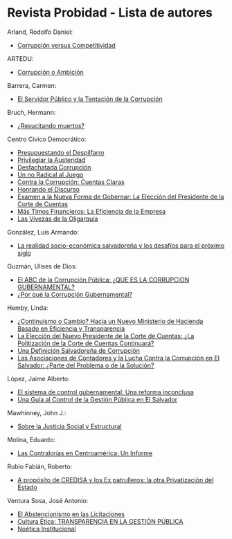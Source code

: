 # Revista Probidad - Lista de autores

Arland, Rodolfo Daniel: 

- [Corrupción versus Competitividad](04/corrupcion_competitividad.md)

ARTEDU:

- [Corrupción o Ambición](04/corrupcion_ambicion.md)

Barrera, Carmen:

- [El Servidor Público y la Tentación de la Corrupción](02/servidor_publico_tentacion_corrupcion.md)

Bruch, Hermann:

- [¿Resucitando muertos?](04/resucitando_muertos.md)

Centro Cívico Democrático:

- [Presupuestando el Despilfarro](02/presupuesto_despilfarro.md)
- [Privilegiar la Austeridad](02/privilegiar_austeridad.md)
- [Desfachatada Corrupción](03/desfachatada_corrupcion.md)
- [Un no Radical al Juego](03/radical_no_juego.md)
- [Contra la Corrupción: Cuentas Claras](03/control_corrupcion.md)
- [Honrando el Discurso](04/honrando_discurso.md)
- [Examen a la Nueva Forma de Gobernar: La Elección del Presidente de la Corte de Cuentas](04/nueva_forma_gobernar.md)
- [Más Timos Financieros: La Eficiencia de la Empresa](04/timos_financieros.md)
- [Las Vivezas de la Oligarquía](04/vivizas_oligarquia.md)

González, Luis Armando:

- [La realidad socio-económica salvadoreña y los desafíos para el próximo siglo](04/realidad_socioeconomica.md)

Guzmán, Ulises de Dios:

- [El ABC de la Corrupción Pública: ¿QUE ES LA CORRUPCION GUBERNAMENTAL?](03/abc_corrupcion.md)
- [¿Por qué la Corrupción Gubernamental?](04/por_que_corrupcion.md)

Hemby, Linda:

- [¿Continuismo o Cambio?  Hacia un Nuevo Ministerio de Hacienda Basado en Eficiencia y Transparencia](02/continuismo_cambio.md)
- [La Elección del Nuevo Presidente de la Corte de Cuentas: ¿La Politización de la Corte de Cuentas Continuará?](02/eleccion_presidente_cdec.md)
- [Una Definición Salvadoreña de Corrupción](03/definicion_corrupcion.md)
- [Las Asociaciones de Contadores y la Lucha Contra la Corrupción en El Salvador: ¿Parte del Problema o de la Solución?](04/asociaciones_contadores.md)

López, Jaime Alberto:

- [El sistema de control gubernamental: Una reforma inconclusa](02/control_reforma_inconclusa.md)
- [Una Guía al Control de la Gestión Pública en El Salvador](04/guia_control.md)

Mawhinney, John J.: 

- [Sobre la Justicia Social y Estructural](04/justicia_social_estructural.md)

Molina, Eduardo:

- [Las Contralorías en Centroamérica: Un Informe](04/contralorias_informe.md)

Rubio Fabián, Roberto:

- [A propósito de CREDISA y los Ex patrulleros: la otra Privatización del Estado](04/credisa_expatrulleros.md)

Ventura Sosa, José Antonio:

- [El Abstencionismo en las Licitaciones](02/abstencionismo_licitaciones.md)
- [Cultura Ética: TRANSPARENCIA EN LA GESTIÓN PÚBLICA](03/cultura_etica_transparencia.md)
- [Noética Institucional](04/noetica_institucional.md)
